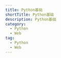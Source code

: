 ```yaml
---
title: Python基础
shortTitle: Python基础
description: Python基础
category:
  - Python
  - Web
tag:
  - Python
  - Web
---
```

